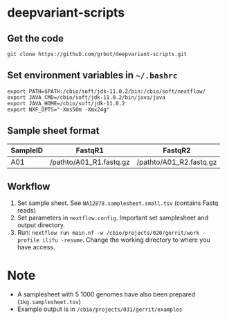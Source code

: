 # deepvariant-scripts

## Get the code
```
git clone https://github.com/grbot/deepvariant-scripts.git
```

## Set environment variables in `~/.bashrc`
```
export PATH=$PATH:/cbio/soft/jdk-11.0.2/bin:/cbio/soft/nextflow/
export JAVA_CMD=/cbio/soft/jdk-11.0.2/bin/java/java
export JAVA_HOME=/cbio/soft/jdk-11.0.2
export NXF_OPTS="-Xms50m -Xmx24g"
```

## Sample sheet format
| SampleID | FastqR1 | FastqR2 |
| -------- | ------ | ------- |
| A01      | /pathto/A01_R1.fastq.gz       | /pathto/A01_R2.fastq.gz  |

## Workflow

1) Set sample sheet. See `NA12878.samplesheet.small.tsv` (contains Fastq reads)
2) Set parameters in `nextflow.config`. Important set samplesheet and output directory.
3) Run: `nextflow run main.nf -w /cbio/projects/020/gerrit/work -profile ilifu -resume`. Change the working directory to where you have access.

# Note
- A samplesheet with 5 1000 genomes have also been prepared (`1kg.samplesheet.tsv`)
- Example output is in `/cbio/projects/031/gerrit/examples`
